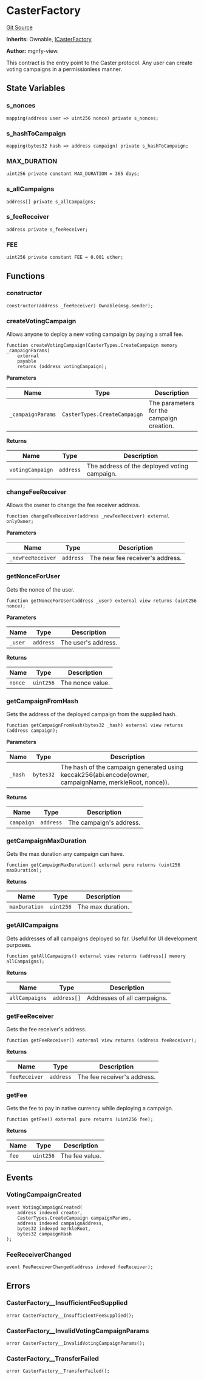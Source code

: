 # CasterFactory
[Git Source](https://github.com/mgnfy-view/caster/blob/d96545b5627fb207f8442947bac4d9f902606cd5/src/CasterFactory.sol)

**Inherits:**
Ownable, [ICasterFactory](/src/interfaces/ICasterFactory.sol/interface.ICasterFactory.md)

**Author:**
mgnfy-view.

This contract is the entry point to the Caster protocol. Any user can create voting
campaigns in a permissionless manner.


## State Variables
### s_nonces

```solidity
mapping(address user => uint256 nonce) private s_nonces;
```


### s_hashToCampaign

```solidity
mapping(bytes32 hash => address campaign) private s_hashToCampaign;
```


### MAX_DURATION

```solidity
uint256 private constant MAX_DURATION = 365 days;
```


### s_allCampaigns

```solidity
address[] private s_allCampaigns;
```


### s_feeReceiver

```solidity
address private s_feeReceiver;
```


### FEE

```solidity
uint256 private constant FEE = 0.001 ether;
```


## Functions
### constructor


```solidity
constructor(address _feeReceiver) Ownable(msg.sender);
```

### createVotingCampaign

Allows anyone to deploy a new voting campaign by paying a small fee.


```solidity
function createVotingCampaign(CasterTypes.CreateCampaign memory _campaignParams)
    external
    payable
    returns (address votingCampaign);
```
**Parameters**

|Name|Type|Description|
|----|----|-----------|
|`_campaignParams`|`CasterTypes.CreateCampaign`|The parameters for the campaign creation.|

**Returns**

|Name|Type|Description|
|----|----|-----------|
|`votingCampaign`|`address`|The address of the deployed voting campaign.|


### changeFeeReceiver

Allows the owner to change the fee receiver address.


```solidity
function changeFeeReceiver(address _newFeeReceiver) external onlyOwner;
```
**Parameters**

|Name|Type|Description|
|----|----|-----------|
|`_newFeeReceiver`|`address`|The new fee receiver's address.|


### getNonceForUser

Gets the nonce of the user.


```solidity
function getNonceForUser(address _user) external view returns (uint256 nonce);
```
**Parameters**

|Name|Type|Description|
|----|----|-----------|
|`_user`|`address`|The user's address.|

**Returns**

|Name|Type|Description|
|----|----|-----------|
|`nonce`|`uint256`|The nonce value.|


### getCampaignFromHash

Gets the address of the deployed campaign from the supplied hash.


```solidity
function getCampaignFromHash(bytes32 _hash) external view returns (address campaign);
```
**Parameters**

|Name|Type|Description|
|----|----|-----------|
|`_hash`|`bytes32`|The hash of the campaign generated using keccak256(abi.encode(owner, campaignName, merkleRoot, nonce)).|

**Returns**

|Name|Type|Description|
|----|----|-----------|
|`campaign`|`address`|The campaign's address.|


### getCampaignMaxDuration

Gets the max duration any campaign can have.


```solidity
function getCampaignMaxDuration() external pure returns (uint256 maxDuration);
```
**Returns**

|Name|Type|Description|
|----|----|-----------|
|`maxDuration`|`uint256`|The max duration.|


### getAllCampaigns

Gets addresses of all campaigns deployed so far. Useful for UI development purposes.


```solidity
function getAllCampaigns() external view returns (address[] memory allCampaigns);
```
**Returns**

|Name|Type|Description|
|----|----|-----------|
|`allCampaigns`|`address[]`|Addresses of all campaigns.|


### getFeeReceiver

Gets the fee receiver's address.


```solidity
function getFeeReceiver() external view returns (address feeReceiver);
```
**Returns**

|Name|Type|Description|
|----|----|-----------|
|`feeReceiver`|`address`|The fee receiver's address.|


### getFee

Gets the fee to pay in native currency while deploying a campaign.


```solidity
function getFee() external pure returns (uint256 fee);
```
**Returns**

|Name|Type|Description|
|----|----|-----------|
|`fee`|`uint256`|The fee value.|


## Events
### VotingCampaignCreated

```solidity
event VotingCampaignCreated(
    address indexed creator,
    CasterTypes.CreateCampaign campaignParams,
    address indexed campaignAddress,
    bytes32 indexed merkleRoot,
    bytes32 campaignHash
);
```

### FeeReceiverChanged

```solidity
event FeeReceiverChanged(address indexed feeReceiver);
```

## Errors
### CasterFactory__InsufficientFeeSupplied

```solidity
error CasterFactory__InsufficientFeeSupplied();
```

### CasterFactory__InvalidVotingCampaignParams

```solidity
error CasterFactory__InvalidVotingCampaignParams();
```

### CasterFactory__TransferFailed

```solidity
error CasterFactory__TransferFailed();
```

